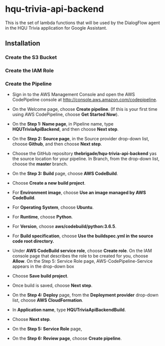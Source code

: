 # hqu-trivia-api-backend
This is the set of lambda functions that will be used by the DialogFlow agent in the HQU Trivia application for Google Assistant. 

## Installation

### Create the S3 Bucket

### Create the IAM Role

### Create the Pipeline

* Sign in to the AWS Management Console and open the AWS CodePipeline console at http://console.aws.amazon.com/codepipeline.
* On the Welcome page, choose **Create pipeline**. (If this is your first time using AWS CodePipeline, choose **Get Started Now**).
* On the **Step 1: Name page**, in Pipeline name, type **HQUTriviaApiBackend**, and then choose **Next step**.

* On the **Step 2: Source page**, in the Source provider drop-down list, choose **Github**, and then choose **Next step**.

* Choose the GitHub repository **thebrigade/hqu-trivia-api-backend** yas the source location for your pipeline. In Branch, from the drop-down list, choose the **master** branch.

* On the **Step 3: Build** page,  choose **AWS CodeBuild**.
* Choose **Create a new build project**.
* For **Environment image**, choose **Use an image managed by AWS CodeBuild**.

* For **Operating System**, choose **Ubuntu**.
* For **Runtime**, choose **Python**.
* For **Version**, choose **aws/codebuild/python:3.6.5**.
* For **Build specification**, choose **Use the buildspec.yml in the source code root directory.**
* Under **AWS CodeBuild service role**,  choose **Create role**. On the IAM console page that describes the role to be created for you, choose **Allow**. On the Step 5: Service Role page, AWS-CodePipeline-Service appears in the drop-down box
* Choose **Save build project**.
* Once build is saved, choose **Next step**.
* On the **Step 4: Deploy** page, from the **Deployment provider** drop-down list, choose **AWS CloudFormation**.
* In **Application name**, type **HQUTriviaApiBackendBuild**.
* Choose **Next step**.
* On the **Step 5: Service Role** page,
* On the **Step 6: Review page**, choose **Create pipeline**.
